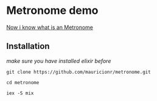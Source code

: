 # Metronome demo

[Now i know what is an Metronome](https://www.google.com.br/search?q=metronome&oq=metronome&aqs=chrome..69i57j69i64j69i60l2j0l2.3443j0j7&sourceid=chrome&ie=UTF-8)

## Installation

*make sure you have installed elixir before*

`git clone https://github.com/mauricionr/metronome.git`

`cd metronome`

`iex -S mix`